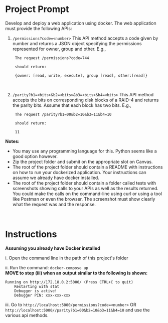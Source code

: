 # Project Prompt
Develop and deploy a web application using docker. The web application must provide the following APIs:

1. `/permissions?code=<number>`
This API method accepts a code given by number and returns a JSON object specifying the permissions represented for owner, group and other. E.g.,

        The request /permissions?code=744 

        should return:

        {owner: [read, write, execute], group [read], other:[read]}

</br>
 

2. `/parity?b1=<bits>&b2=<bits>&b3=<bits>&b4=<bits>` This API method accepts the bits on corresponding disk blocks of a RAID-4 and returns the parity bits. Assume that each block has two bits. E.g., 

        The request /parity?b1=00&b2=10&b3=11&b4=10 

        should return:

        11

 

**Notes:**

* You may use any programming language for this. Python seems like a good option however.
* Zip the project folder and submit on the appropriate slot on Canvas.
* The root of the project folder should contain a README with instructions on how to run your dockerized application. Your instructions can assume we already have docker installed.
* The root of the project folder should contain a folder called tests with screenshots showing calls to your APIs as well as the results returned. You could make the calls on the command-line using curl or using a tool like Postman or even the browser. The screenshot must show clearly what the request was and the response.

</br>

# Instructions
  **Assuming you already have Docker installed**

i.   Open the command line in the path of this project's folder

ii.  Run the command: 
	`docker-compose up`</br>
	**MOVE to step (iii) when an output similar to the following is shown:**
	
    Running on http://172.18.0.2:5000/ (Press CTRL+C to quit)
		Restarting with stat
		Debugger is active!
		Debugger PIN: xxx-xxx-xxx

iii. Go to `http://localhost:5000/permissions?code=<number>`
	OR `http://localhost:5000//parity?b1=00&b2=10&b3=11&b4=10` and use the various api methods.
